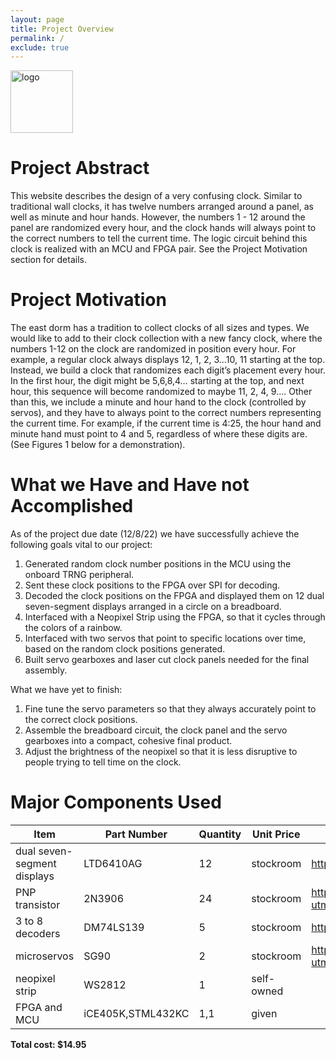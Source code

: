 ```yaml
---
layout: page
title: Project Overview
permalink: /
exclude: true
---
```

<div style="text-align: left">
  <img src="./assets/img/Logo.png" alt="logo" width="100" />
</div>


# Project Abstract
This website describes the design of a very confusing clock. Similar to traditional wall clocks, it has twelve numbers arranged around a panel, as well as minute and hour hands. However, the numbers 1 - 12 around the panel are randomized every hour, and the clock hands will always point to the correct numbers to tell the current time. The logic circuit behind this clock is realized with an MCU and FPGA pair. See the Project Motivation section for details. 





# Project Motivation
The east dorm has a tradition to collect clocks of all sizes and types. We would like to add to their clock collection with a new fancy clock, where the numbers 1-12 on the clock are randomized in position every hour. For example, a regular clock always displays 12, 1, 2, 3…10, 11 starting at the top. Instead, we build a clock that randomizes each digit’s placement every hour. In the first hour, the digit might be 5,6,8,4… starting at the top, and next hour, this sequence will become randomized to maybe 11, 2, 4, 9…. Other than this, we include a minute and hour hand to the clock (controlled by servos), and they have to always point to the correct numbers representing the current time. For example, if the current time is 4:25, the hour hand and minute hand must point to 4 and 5, regardless of where these digits are. (See Figures 1 below for a demonstration). 

# What we Have and Have not Accomplished
As of the project due date (12/8/22) we have successfully achieve the following goals vital to our project:
  1. Generated random clock number positions in the MCU using the onboard TRNG peripheral. 
  2. Sent these clock positions to the FPGA over SPI for decoding. 
  3. Decoded the clock positions on the FPGA and displayed them on 12 dual seven-segment displays arranged in a circle on a breadboard. 
  4. Interfaced with a Neopixel Strip using the FPGA, so that it cycles through the colors of a rainbow. 
  5. Interfaced with two servos that point to specific locations over time, based on the random clock positions generated. 
  6. Built servo gearboxes and laser cut clock panels needed for the final assembly.
 
What we have yet to finish: 
  1. Fine tune the servo parameters so that they always accurately point to the correct clock positions. 
  2. Assemble the breadboard circuit, the clock panel and the servo gearboxes into a compact, cohesive final product. 
  3. Adjust the brightness of the neopixel so that it is less disruptive to people trying to tell time on the clock. 
 
# Major Components Used
<!-- The bill of materials should include all the parts used in your project along with the prices and links.  -->

| Item | Part Number | Quantity | Unit Price | Link |
| ---- | ----------- | ----- | ---- | ---- |
| dual seven-segment displays |  LTD6410AG | 12 | stockroom | https://www.digikey.com/en/products/detail/liteon/LTD-6410G/3199123 |
| PNP transistor | 2N3906 | 24 | stockroom |https://www.digikey.com/en/products/detail/stmicroelectronics/2N3906/603429?utm_adgroup=STMicroelectronics&utm_source=google&utm_medium=cpc&utm_campaign=Dynamic%20Search_EN_Focus%20Suppliers&utm_term=&utm_content=STMicroelectronics&gclid=CjwKCAiAs8acBhA1EiwAgRFdw12wrYv2MVxmmVXYWDWyvkeNP7gP64nfoixennjbvF99BNkyktPERBoCLjsQAvD_BwE |
| 3 to 8 decoders | DM74LS139 | 5 | stockroom | https://www.digikey.com/en/products/detail/onsemi/DM74LS139N/3301 |
| microservos | SG90 | 2 | stockroom | https://www.digikey.com/en/products/detail/gearbox-labs/PART-MICRO-SERVO-SG-90-ANALOG/16159912?utm_adgroup=Battery%20Products&utm_source=google&utm_medium=cpc&utm_campaign=Dynamic%20Search_EN_Product&utm_term=&utm_content=Battery%20Products&gclid=CjwKCAiAs8acBhA1EiwAgRFdwwgGRt2WqlFrkcezkk1UxbvZydEK6MfRLG4xHJhkBX_pS5LJn3NbQhoCLuUQAvD_BwE |
| neopixel strip | WS2812 | 1 | self-owned | | 
| FPGA and MCU | iCE405K,STML432KC | 1,1 | given | | 


**Total cost: $14.95**


